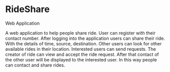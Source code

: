# RideShare
Web Application

A web application to help people share ride. User can register with their contact number. After logging into the application users can share their ride. With the details of time, source, destination. Other users can look for other available rides in their location. Interested users can send requests. The creator of ride can view and accept the ride request. After that contact of the other user will be displayed to the interested user. In this way people can contact and share rides.
